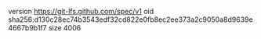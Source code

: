 version https://git-lfs.github.com/spec/v1
oid sha256:d130c28ec74b3543edf32cd822e0fb8ec2ee373a2c9050a8d9639e4667b9b1f7
size 4006
